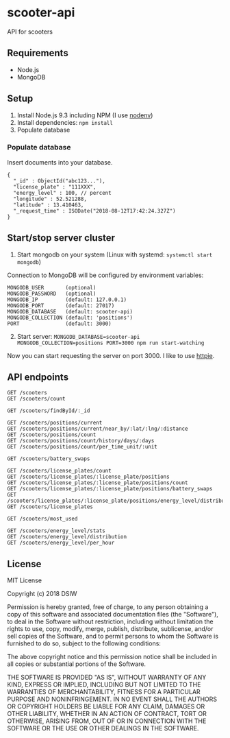 # scooter-api

API for scooters

## Requirements

* Node.js
* MongoDB

## Setup

1. Install Node.js 9.3 including NPM (I use [nodenv](https://github.com/nodenv/nodenv))
2. Install dependencies: `npm install`
3. Populate database

### Populate database

Insert documents into your database.

```
{
  "_id" : ObjectId("abc123..."),
  "license_plate" : "111XXX",
  "energy_level" : 100, // percent
  "longitude" : 52.521288,
  "latitude" : 13.410463,
  "_request_time" : ISODate("2018-08-12T17:42:24.327Z")
}
```

## Start/stop server cluster

1. Start mongodb on your system (Linux with systemd: `systemctl start mongodb`)

Connection to MongoDB will be configured by environment variables:

```
MONGODB_USER       (optional)
MONGODB_PASSWORD   (optional)
MONGODB_IP         (default: 127.0.0.1)
MONGODB_PORT       (default: 27017)
MONGODB_DATABASE   (default: scooter-api)
MONGODB_COLLECTION (default: 'positions')
PORT               (default: 3000)
```

2. Start server: `MONGODB_DATABASE=scooter-api MONGODB_COLLECTION=positions PORT=3000 npm run start-watching`

Now you can start requesting the server on port 3000. I like to use [httpie](https://httpie.org).

## API endpoints

```
GET /scooters
GET /scooters/count

GET /scooters/findById/:_id

GET /scooters/positions/current
GET /scooters/positions/current/near_by/:lat/:lng/:distance
GET /scooters/positions/count
GET /scooters/positions/count/history/days/:days
GET /scooters/positions/count/per_time_unit/:unit

GET /scooters/battery_swaps

GET /scooters/license_plates/count
GET /scooters/license_plates/:license_plate/positions
GET /scooters/license_plates/:license_plate/positions/count
GET /scooters/license_plates/:license_plate/positions/battery_swaps
GET /scooters/license_plates/:license_plate/positions/energy_level/distribution
GET /scooters/license_plates

GET /scooters/most_used

GET /scooters/energy_level/stats
GET /scooters/energy_level/distribution
GET /scooters/energy_level/per_hour
```

## License

MIT License

Copyright (c) 2018 DSIW

Permission is hereby granted, free of charge, to any person obtaining a copy
of this software and associated documentation files (the "Software"), to deal
in the Software without restriction, including without limitation the rights
to use, copy, modify, merge, publish, distribute, sublicense, and/or sell
copies of the Software, and to permit persons to whom the Software is
furnished to do so, subject to the following conditions:

The above copyright notice and this permission notice shall be included in all
copies or substantial portions of the Software.

THE SOFTWARE IS PROVIDED "AS IS", WITHOUT WARRANTY OF ANY KIND, EXPRESS OR
IMPLIED, INCLUDING BUT NOT LIMITED TO THE WARRANTIES OF MERCHANTABILITY,
FITNESS FOR A PARTICULAR PURPOSE AND NONINFRINGEMENT. IN NO EVENT SHALL THE
AUTHORS OR COPYRIGHT HOLDERS BE LIABLE FOR ANY CLAIM, DAMAGES OR OTHER
LIABILITY, WHETHER IN AN ACTION OF CONTRACT, TORT OR OTHERWISE, ARISING FROM,
OUT OF OR IN CONNECTION WITH THE SOFTWARE OR THE USE OR OTHER DEALINGS IN THE
SOFTWARE.
